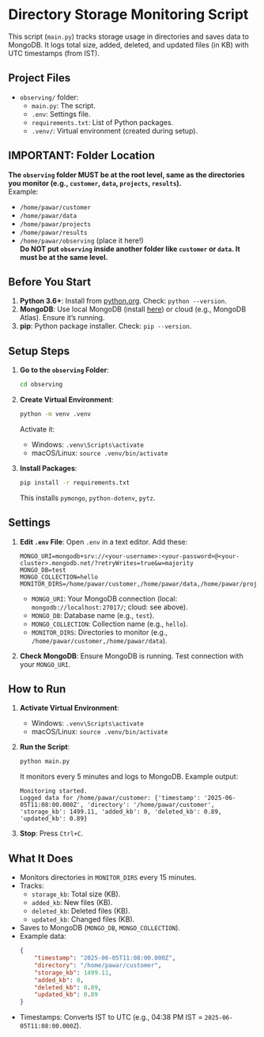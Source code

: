 # Directory Storage Monitoring Script

This script (`main.py`) tracks storage usage in directories and saves data to MongoDB. It logs total size, added, deleted, and updated files (in KB) with UTC timestamps (from IST).

## Project Files

- `observing/` folder:
  - `main.py`: The script.
  - `.env`: Settings file.
  - `requirements.txt`: List of Python packages.
  - `.venv/`: Virtual environment (created during setup).

## IMPORTANT: Folder Location

**The `observing` folder MUST be at the root level, same as the directories you monitor (e.g., `customer`, `data`, `projects`, `results`).**  
Example:  
- `/home/pawar/customer`  
- `/home/pawar/data`  
- `/home/pawar/projects`  
- `/home/pawar/results`  
- `/home/pawar/observing` (place it here!)  
**Do NOT put `observing` inside another folder like `customer` or `data`. It must be at the same level.**

## Before You Start

1. **Python 3.6+**: Install from [python.org](https://www.python.org/downloads/). Check: `python --version`.
2. **MongoDB**: Use local MongoDB (install [here](https://www.mongodb.com/docs/manual/installation/)) or cloud (e.g., MongoDB Atlas). Ensure it’s running.
3. **pip**: Python package installer. Check: `pip --version`.

## Setup Steps

1. **Go to the `observing` Folder**:
   ```bash
   cd observing
   ```

2. **Create Virtual Environment**:
   ```bash
   python -m venv .venv
   ```
   Activate it:  
   - Windows: `.venv\Scripts\activate`  
   - macOS/Linux: `source .venv/bin/activate`

3. **Install Packages**:
   ```bash
   pip install -r requirements.txt
   ```
   This installs `pymongo`, `python-dotenv`, `pytz`.

## Settings

1. **Edit `.env` File**:
   Open `.env` in a text editor. Add these:  
   ```
   MONGO_URI=mongodb+srv://<your-username>:<your-password>@<your-cluster>.mongodb.net/?retryWrites=true&w=majority
   MONGO_DB=test
   MONGO_COLLECTION=hello
   MONITOR_DIRS=/home/pawar/customer,/home/pawar/data,/home/pawar/projects,/home/pawar/results
   ```
   - `MONGO_URI`: Your MongoDB connection (local: `mongodb://localhost:27017/`; cloud: see above).
   - `MONGO_DB`: Database name (e.g., `test`).
   - `MONGO_COLLECTION`: Collection name (e.g., `hello`).
   - `MONITOR_DIRS`: Directories to monitor (e.g., `/home/pawar/customer,/home/pawar/data`).

2. **Check MongoDB**:
   Ensure MongoDB is running. Test connection with your `MONGO_URI`.

## How to Run

1. **Activate Virtual Environment**:
   - Windows: `.venv\Scripts\activate`  
   - macOS/Linux: `source .venv/bin/activate`

2. **Run the Script**:
   ```bash
   python main.py
   ```
   It monitors every 5 minutes and logs to MongoDB. Example output:  
   ```
   Monitoring started.
   Logged data for /home/pawar/customer: {'timestamp': '2025-06-05T11:08:00.000Z', 'directory': '/home/pawar/customer', 'storage_kb': 1499.11, 'added_kb': 0, 'deleted_kb': 0.89, 'updated_kb': 0.89}
   ```

3. **Stop**:
   Press `Ctrl+C`.

## What It Does

- Monitors directories in `MONITOR_DIRS` every 15 minutes.
- Tracks:
  - `storage_kb`: Total size (KB).
  - `added_kb`: New files (KB).
  - `deleted_kb`: Deleted files (KB).
  - `updated_kb`: Changed files (KB).
- Saves to MongoDB (`MONGO_DB`, `MONGO_COLLECTION`).
- Example data:  
  ```json
  {
      "timestamp": "2025-06-05T11:08:00.000Z",
      "directory": "/home/pawar/customer",
      "storage_kb": 1499.11,
      "added_kb": 0,
      "deleted_kb": 0.89,
      "updated_kb": 0.89
  }
  ```
- Timestamps: Converts IST to UTC (e.g., 04:38 PM IST = `2025-06-05T11:08:00.000Z`).

